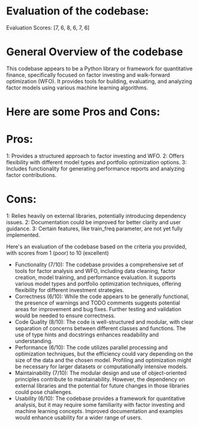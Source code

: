 # Evaluation of the codebase:
Evaluation Scores: [7, 6, 8, 6, 7, 6]

# General Overview of the codebase
This codebase appears to be a Python library or framework for quantitative finance, specifically focused on factor investing and walk-forward optimization (WFO). It provides tools for building, evaluating, and analyzing factor models using various machine learning algorithms.

# Here are some Pros and Cons:

# Pros:
 1: Provides a structured approach to factor investing and WFO.
 2: Offers flexibility with different model types and portfolio optimization options.
 3: Includes functionality for generating performance reports and analyzing factor contributions.

# Cons:
 1: Relies heavily on external libraries, potentially introducing dependency issues.
 2: Documentation could be improved for better clarity and user guidance.
 3: Certain features, like train_freq parameter, are not yet fully implemented.


Here's an evaluation of the codebase based on the criteria you provided, with scores from 1 (poor) to 10 (excellent)

* Functionality (7/10): The codebase provides a comprehensive set of tools for factor analysis and WFO, including data cleaning, factor creation, model training, and performance evaluation. It supports various model types and portfolio optimization techniques, offering flexibility for different investment strategies.
* Correctness (6/10): While the code appears to be generally functional, the presence of warnings and TODO comments suggests potential areas for improvement and bug fixes. Further testing and validation would be needed to ensure correctness.
* Code Quality (8/10): The code is well-structured and modular, with clear separation of concerns between different classes and functions. The use of type hints and docstrings enhances readability and understanding.
* Performance (6/10): The code utilizes parallel processing and optimization techniques, but the efficiency could vary depending on the size of the data and the chosen model. Profiling and optimization might be necessary for larger datasets or computationally intensive models. 
* Maintainability (7/10):  The modular design and use of object-oriented principles contribute to maintainability. However, the dependency on external libraries and the potential for future changes in those libraries could pose challenges.
* Usability (6/10):  The codebase provides a framework for quantitative analysis, but it may require some familiarity with factor investing and machine learning concepts. Improved documentation and examples would enhance usability for a wider range of users. 
